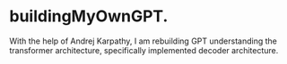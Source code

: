 # buildingMyOwnGPT.
With the help of Andrej Karpathy, I am rebuilding GPT understanding the transformer architecture, specifically implemented decoder architecture.

